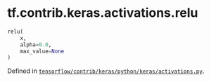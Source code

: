 <div itemscope itemtype="http://developers.google.com/ReferenceObject">
<meta itemprop="name" content="tf.contrib.keras.activations.relu" />
</div>

# tf.contrib.keras.activations.relu

``` python
relu(
    x,
    alpha=0.0,
    max_value=None
)
```



Defined in [`tensorflow/contrib/keras/python/keras/activations.py`](https://www.tensorflow.org/code/tensorflow/contrib/keras/python/keras/activations.py).

